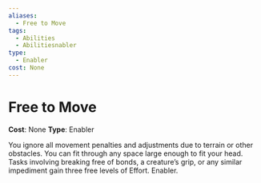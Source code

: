 ```yaml
---
aliases:
  - Free to Move
tags:
  - Abilities
  - Abilitiesnabler
type:
  - Enabler
cost: None
---
```


# Free to Move

**Cost**: None
**Type**: Enabler

You ignore all movement penalties and adjustments due to terrain or other obstacles. You can fit through any space large enough to fit your head. Tasks involving breaking free of bonds, a creature’s grip, or any similar impediment gain three free levels of Effort. Enabler.
